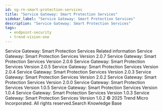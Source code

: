 ```yaml
---
id: sg-rn-smart-protection-services
title: "Service Gateway: Smart Protection Services"
sidebar_label: "Service Gateway: Smart Protection Services"
description: "Service Gateway: Smart Protection Services"
tags:
  - endpoint-security
  - trend-vision-one
---
```


 Service Gateway: Smart Protection Services Related information Service Gateway: Smart Protection Services Version 2.0.7 Service Gateway: Smart Protection Services Version 2.0.6 Service Gateway: Smart Protection Services Version 2.0.5 Service Gateway: Smart Protection Services Version 2.0.4 Service Gateway: Smart Protection Services Version 2.0.3 Service Gateway: Smart Protection Services Version 2.0.2 Service Gateway: Smart Protection Services Version 2.0.0 Service Gateway: Smart Protection Services Version 1.0.5 Service Gateway: Smart Protection Services Version 1.0.4 Service Gateway: Smart Protection Services Version 1.0.3 Service Gateway: Smart Protection Services Version 1.0.2 © 2025 Trend Micro Incorporated. All rights reserved.Search Knowledge Base